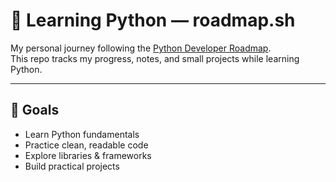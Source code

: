 # 🐍 Learning Python — roadmap.sh
My personal journey following the [Python Developer Roadmap](https://roadmap.sh/python).  
This repo tracks my progress, notes, and small projects while learning Python.

---

## 📘 Goals
- Learn Python fundamentals  
- Practice clean, readable code  
- Explore libraries & frameworks  
- Build practical projects
